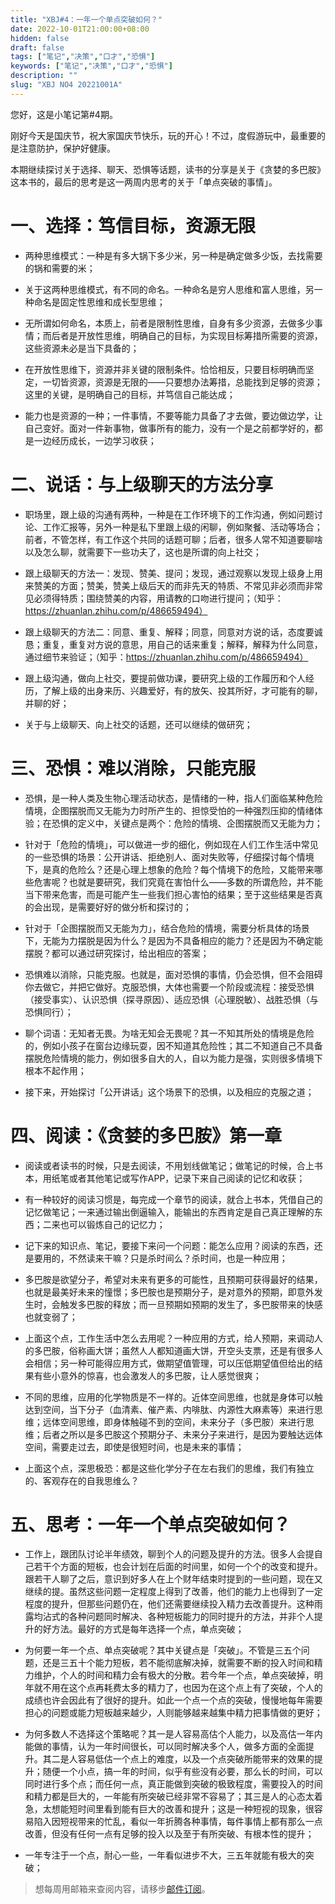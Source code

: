 ```yaml
---
title: "XBJ#4：一年一个单点突破如何？"
date: 2022-10-01T21:00:00+08:00
hidden: false
draft: false
tags: ["笔记","决策","口才","恐惧"]
keywords: ["笔记","决策","口才","恐惧"]
description: ""
slug: "XBJ NO4 20221001A"
---
```




您好，这是小笔记第#4期。

刚好今天是国庆节，祝大家国庆节快乐，玩的开心！不过，度假游玩中，最重要的是注意防护，保护好健康。

本期继续探讨关于选择、聊天、恐惧等话题，读书的分享是关于《贪婪的多巴胺》这本书的，最后的思考是这一两周内思考的关于「单点突破的事情」。

# 一、选择：笃信目标，资源无限

- 两种思维模式：一种是有多大锅下多少米，另一种是确定做多少饭，去找需要的锅和需要的米；

- 关于这两种思维模式，有不同的命名。一种命名是穷人思维和富人思维，另一种命名是固定性思维和成长型思维；

<!--more-->

- 无所谓如何命名，本质上，前者是限制性思维，自身有多少资源，去做多少事情；而后者是开放性思维，明确自己的目标，为实现目标筹措所需要的资源，这些资源未必是当下具备的；

- 在开放性思维下，资源并非关键的限制条件。恰恰相反，只要目标明确而坚定，一切皆资源，资源是无限的——只要想办法筹措，总能找到足够的资源；这里的关键，是明确自己的目标，并笃信自己能达成；

- 能力也是资源的一种；一件事情，不要等能力具备了才去做，要边做边学，让自己变好。面对一件新事物，做事所有的能力，没有一个是之前都学好的，都是一边经历成长，一边学习收获；


# 二、说话：与上级聊天的方法分享

- 职场里，跟上级的沟通有两种，一种是在工作环境下的工作沟通，例如问题讨论、工作汇报等，另外一种是私下里跟上级的闲聊，例如聚餐、活动等场合；前者，不管怎样，有工作这个共同的话题可聊；后者，很多人常不知道要聊啥以及怎么聊，就需要下一些功夫了，这也是所谓的向上社交；

- 跟上级聊天的方法一：发现、赞美、提问；发现，通过观察以发现上级身上用来赞美的方面；赞美，赞美上级后天的而非先天的特质、不常见非必须而非常见必须得特质；围绕赞美的内容，用请教的口吻进行提问；（知乎：https://zhuanlan.zhihu.com/p/486659494）

- 跟上级聊天的方法二：同意、重复、解释；同意，同意对方说的话，态度要诚恳；重复，重复对方说的意思，用自己的话来重复；解释，解释为什么同意，通过细节来验证；（知乎：https://zhuanlan.zhihu.com/p/486659494）

- 跟上级沟通，做向上社交，要提前做功课，要研究上级的工作履历和个人经历，了解上级的出身来历、兴趣爱好，有的放矢、投其所好，才可能有的聊，并聊的好；

- 关于与上级聊天、向上社交的话题，还可以继续的做研究；


# 三、恐惧：难以消除，只能克服

- 恐惧，是一种人类及生物心理活动状态，是情绪的一种，指人们面临某种危险情境，企图摆脱而又无能为力时所产生的、担惊受怕的一种强烈压抑的情绪体验；在恐惧的定义中，关键点是两个：危险的情境、企图摆脱而又无能为力；

- 针对于「危险的情境」，可以做进一步的细化，例如现在人们工作生活中常见的一些恐惧的场景：公开讲话、拒绝别人、面对失败等，仔细探讨每个情境下，是真的危险么？还是心理上想象的危险？每个情境下的危险，又能带来哪些危害呢？也就是要研究，我们究竟在害怕什么——多数的所谓危险，并不能当下带来危害，而是可能产生一些我们担心害怕的结果；至于这些结果是否真的会出现，是需要好好的做分析和探讨的；

- 针对于「企图摆脱而又无能为力」，结合危险的情境，需要分析具体的场景下，无能为力摆脱是因为什么？是因为不具备相应的能力？还是因为不确定能摆脱？都可以通过研究探讨，给出相应的答案；

- 恐惧难以消除，只能克服。也就是，面对恐惧的事情，仍会恐惧，但不会阻碍你去做它，并把它做好。克服恐惧，大体也需要一个阶段或流程：接受恐惧（接受事实）、认识恐惧（探寻原因）、适应恐惧（心理脱敏）、战胜恐惧（与恐惧同行）；

- 聊个词语：无知者无畏。为啥无知会无畏呢？其一不知其所处的情境是危险的，例如小孩子在窗台边缘玩耍，因不知道其危险性；其二不知道自己不具备摆脱危险情境的能力，例如很多自大的人，自以为能力是强，实则很多情境下根本不起作用；

- 接下来，开始探讨「公开讲话」这个场景下的恐惧，以及相应的克服之道；



# 四、阅读：《贪婪的多巴胺》第一章

- 阅读或者读书的时候，只是去阅读，不用划线做笔记；做笔记的时候，合上书本，用纸笔或者其他笔记或写作APP，记录下来自己阅读的记忆和收获；

- 有一种较好的阅读习惯是，每完成一个章节的阅读，就合上书本，凭借自己的记忆做笔记；一来通过输出倒逼输入，能输出的东西肯定是自己真正理解的东西；二来也可以锻炼自己的记忆力；

- 记下来的知识点、笔记，要接下来问一个问题：能怎么应用？阅读的东西，还是要用的，不然读来干嘛？只是杀时间么？杀时间，也是一种应用；

- 多巴胺是欲望分子，希望对未来有更多的可能性，且预期可获得最好的结果，也就是最美好未来的憧憬；多巴胺也是预期分子，是对意外的预期，即意外发生时，会触发多巴胺的释放；而一旦预期如预期的发生了，多巴胺带来的快感也就变弱了；

- 上面这个点，工作生活中怎么去用呢？一种应用的方式，给人预期，来调动人的多巴胺，俗称画大饼；虽然人人都知道画大饼，开空头支票，还是有很多人会相信；另一种可能得应用方式，做期望值管理，可以压低期望值但给出的结果有些小意外的惊喜，也会激发人的多巴胺，让人感觉很爽；

- 不同的思维，应用的化学物质是不一样的。近体空间思维，也就是身体可以触达到空间，当下分子（血清素、催产素、内啡肽、内源性大麻素等）来进行思维；远体空间思维，即身体触碰不到的空间，未来分子（多巴胺）来进行思维；后者之所以是多巴胺这个预期分子、未来分子来进行，是因为要触达远体空间，需要走过去，即使是很短时间，也是未来的事情；

- 上面这个点，深思极恐：都是这些化学分子在左右我们的思维，我们有独立的、客观存在的自我思维么？


# 五、思考：一年一个单点突破如何？

- 工作上，跟团队讨论半年绩效，聊到个人的问题及提升的方法。很多人会提自己若干个方面的短板，也会计划在后面的时间里，如何一个个的改变和提升。跟若干人聊了之后，意识到好多人在上个财年结束时提到的一些问题，现在又继续的提。虽然这些问题一定程度上得到了改善，他们的能力上也得到了一定程度的提升，但那些问题仍在，他们还需要继续投入精力去改善提升。这种雨露均沾式的各种问题同时解决、各种短板能力的同时提升的方法，并非个人提升的好方法。最好的方式是每年选择一个点，单点突破；

- 为何要一年一个点、单点突破呢？其中关键点是「突破」。不管是三五个问题，还是三五十个能力短板，若不能彻底解决掉，就需要不断的投入时间和精力维护，个人的时间和精力会有极大的分散。若今年一个点，单点突破掉，明年就不用在这个点再耗费太多的精力了，也因为在这个点上有了突破，个人的成绩也许会因此有了很好的提升。如此一个点一个点的突破，慢慢地每年需要担心的问题或能力短板越来越少，人则能够越来越集中精力把事情做的更好；

- 为何多数人不选择这个策略呢？其一是人容易高估个人能力，以及高估一年内能做的事情，认为一年时间很长，可以同时解决多个人，做多方面的全面提升。其二是人容易低估一个点上的难度，以及一个点突破所能带来的效果的提升；随便一个小点，搞一年的时间，似乎有些没有必要，那么长的时间，可以同时进行多个点；而任何一点，真正能做到突破的极致程度，需要投入的时间和精力都是巨大的，一年能有所突破已经非常不容易了；其三是人的心态太着急，太想能短时间里看到能有巨大的改善和提升；这是一种短视的现象，很容易陷入因短视带来的忙乱，看似一年折腾各种事情，每件事情上都有那么一点改善，但没有任何一点有足够的投入以及至于有所突破、有根本性的提升；

- 一年专注于一个点，耐心一些，一年看似进步不大，三五年就能有极大的突破；






>  
> 想每周用邮箱来查阅内容，请移步[邮件订阅](http://zhiy.cc/xbjme)。
> 
